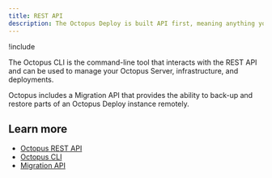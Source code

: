```yaml
---
title: REST API
description: The Octopus Deploy is built API first, meaning anything you can do in the Octopus Web Portal, you can also do over the REST API.
---
```


!include <rest-api>

The Octopus CLI is the command-line tool that interacts with the REST API and can be used to manage your Octopus Server, infrastructure, and deployments.

Octopus includes a Migration API that provides the ability to back-up and restore parts of an Octopus Deploy instance remotely.

## Learn more

- [Octopus REST API](/docs/octopus-rest-api/index.md)
- [Octopus CLI](/docs/octopus-concepts/octopus-cli.md)
- [Migration API](/docs/octopus-rest-api/migration-api/index.md)
